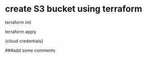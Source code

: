 # create S3 bucket using terraform

terraform init

terraform apply

{cloud credentials}

###add some comments

###
###

###

###
